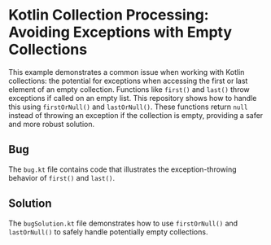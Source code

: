 # Kotlin Collection Processing: Avoiding Exceptions with Empty Collections

This example demonstrates a common issue when working with Kotlin collections: the potential for exceptions when accessing the first or last element of an empty collection.  Functions like `first()` and `last()` throw exceptions if called on an empty list.  This repository shows how to handle this using `firstOrNull()` and `lastOrNull()`. These functions return `null` instead of throwing an exception if the collection is empty, providing a safer and more robust solution.

## Bug

The `bug.kt` file contains code that illustrates the exception-throwing behavior of `first()` and `last()`. 

## Solution

The `bugSolution.kt` file demonstrates how to use `firstOrNull()` and `lastOrNull()` to safely handle potentially empty collections.